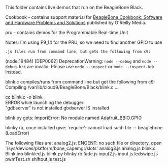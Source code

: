 This folder contains live demos that run on the BeagleBone Black.

Cookbook - contains support material for [BeagleBone Cookbook:
Software and Hardware Problems and Solutions](http://shop.oreilly.com/product/0636920033899.do) published by  O'Reilly Media.

pru - contains demos for the Programmable Real-time Unit

Notes:
I'm using P9_14 for the PRU, so we need to find another GPIO to use

    .js files run from command line, but gets the following from c9:
(node:19484) [DEP0062] DeprecationWarning: `node --debug` and `node --debug-brk` are invalid. Please use `node --inspect` or `node --inspect-brk` instead. 

blink.c compiles/runs from command line but get the following from c9:
Compiling /var/lib/cloud9/BeagleBone/Black/blink.c ...    

cc     blink.c   -o blink               
ERROR while launching the debugger:                 
        "gdbserver" is not installed 
gbdserver IS installed

blink.py gets: ImportError: No module named Adafruit_BBIO.GPIO

blinky.rb, once installed give:
`require': cannot load such file -- beaglebone (LoadError)

The following files are:
analog2.js: ENOENT: no such file or directory, open '/sys/devices/platform/bone_capemgr/slots'
analog3.js
analog.js
blink.c
Blink.ino
blinkled.js
blink.py
blinky.rb
fade.js
input2.js
input.js
ledswipe.js
pwmTest.sh
shiftout.js
test.js